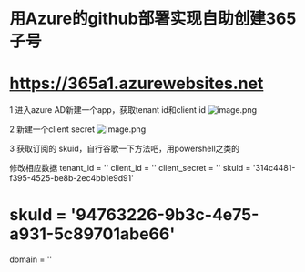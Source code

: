 # 用Azure的github部署实现自助创建365子号
# https://365a1.azurewebsites.net


1 进入azure AD新建一个app，获取tenant id和client id
![image.png](https://i.loli.net/2020/01/26/57GcEDYlQFTOMBL.png)

2 新建一个client secret
![image.png](https://i.loli.net/2020/01/26/qUeV2x8abHlDPO3.png)

3 获取订阅的 skuid，自行谷歌一下方法吧，用powershell之类的

修改相应数据
tenant_id = ''
client_id = ''
client_secret = ''
skuId = '314c4481-f395-4525-be8b-2ec4bb1e9d91'
# skuId = '94763226-9b3c-4e75-a931-5c89701abe66'
domain = ''

